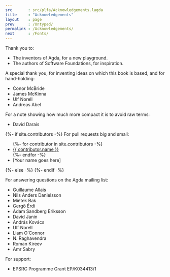 ```yaml
---
src       : src/plfa/Acknowledgements.lagda
title     : "Acknowledgements"
layout    : page
prev      : /Untyped/
permalink : /Acknowledgements/
next      : /Fonts/
---
```


Thank you to:
  * The inventors of Agda, for a new playground.
  * The authors of Software Foundations, for inspiration.


A special thank you, for inventing ideas on which
this book is based, and for hand-holding:
  * Conor McBride
  * James McKinna
  * Ulf Norell
  * Andreas Abel


For a note showing how much more compact it is to avoid raw terms:
  * David Darais


<span class="force-end-of-list"></span>
{%- if site.contributors -%}
For pull requests big and small:
<ul>
{%- for contributor in site.contributors -%}
  <li><a href="https://github.com/{{ contributor.github_username }}">{{ contributor.name }}</a></li>
{%- endfor -%}
<li>[Your name goes here]</li>
</ul>
{%- else -%}
{%- endif -%}


For answering questions on the Agda mailing list:
  * Guillaume Allais
  * Nils Anders Danielsson
  * Miëtek Bak
  * Gergő Érdi
  * Adam Sandberg Eriksson
  * David Janin
  * András Kovács
  * Ulf Norell
  * Liam O'Connor
  * N. Raghavendra
  * Roman Kireev
  * Amr Sabry


For support:
  * EPSRC Programme Grant EP/K034413/1
